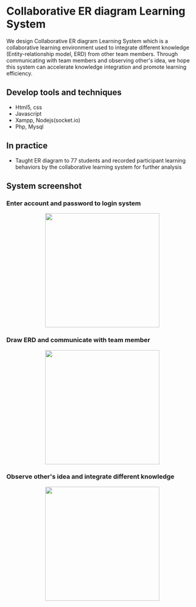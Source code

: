 # Collaborative ER diagram Learning System
We design Collaborative ER diagram Learning System which is a collaborative learning environment used to integrate different knowledge (Entity-relationship model, ERD) from other team members. Through communicating with team members and observing other's idea, we hope this system can accelerate knowledge integration and promote learning efficiency.

## Develop tools and techniques
+ Html5, css
+ Javascript
+ Xampp, Nodejs(socket.io)
+ Php, Mysql

## In practice
+ Taught ER diagram to 77 students and recorded participant learning behaviors by the collaborative learning system
for further analysis

## System screenshot
### Enter account and password to login system
<p align="center">
<img height="300" src="https://github.com/ChienKangLu/Online-Collaboration-ERD-System/blob/master/img/login.jpg" />
</p>

### Draw ERD and communicate with team member
<p align="center">
<img height="300" src="https://github.com/ChienKangLu/Online-Collaboration-ERD-System/blob/master/img/answer%20area.jpg" />
</p>

### Observe other's idea and integrate different knowledge
<p align="center">
<img height="300" src="https://github.com/ChienKangLu/Online-Collaboration-ERD-System/blob/master/img/colab%20area.jpg" />
</p>

